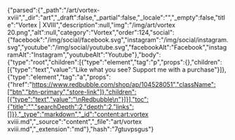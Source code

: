{"parsed":{"_path":"/art/vortex-xviii","_dir":"art","_draft":false,"_partial":false,"_locale":"","_empty":false,"title":"Vortex | XVIII","description":null,"img":"/img/art/vortex 20.png","alt":null,"category":"Vortex","order":124,"social":{"facebook":"/img/social/facebook.svg","instagram":"/img/social/instagram.svg","youtube":"/img/social/youtube.svg","facebookAlt":"Facebook","instagramAlt":"Instagram","youtubeAlt":"Youtube"},"body":{"type":"root","children":[{"type":"element","tag":"p","props":{},"children":[{"type":"text","value":"Like what you see? Support me with a purchase"}]},{"type":"element","tag":"a","props":{"href":"https://www.redbubble.com/shop/ap/104528051","className":["btn","btn-primary","store-link"]},"children":[{"type":"text","value":"\nRedbubble\n"}]}],"toc":{"title":"","searchDepth":2,"depth":2,"links":[]}},"_type":"markdown","_id":"content:art:vortex xviii.md","_source":"content","_file":"art/vortex xviii.md","_extension":"md"},"hash":"7gtuvpsgus"}